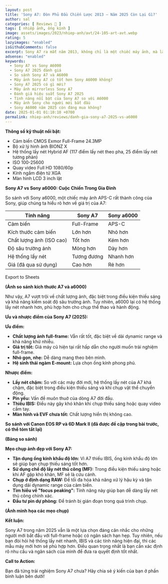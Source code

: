 ```yaml
---
layout: post
title: 'Sony A7: Đòn Phủ Đầu Chiến Lược 2013 – Năm 2025 Còn Lại Gì?'
author: sal
categories: [ Reviews 📝 ]
tags: [ nhiếp ảnh, ống kính ]
image: assets/images/2023/nhiep-anh/avt/24-105-art-avt.webp
rating: 5
lazyimages: "enabled"
isGithubComments: false
excerpt: Sony A7 ra mắt năm 2013, không chỉ là một chiếc máy ảnh, mà là một tuyên ngôn. Nó chứng minh rằng máy ảnh full-frame không nhất thiết phải to nặng như DSLR truyền thống. "Đòn phủ đầu" này đã đặt nền móng cho sự thống trị của Sony trong thị trường máy ảnh mirrorless full-frame sau này. Nhưng liệu đến năm 2025, "cựu vương" này còn giữ được vị thế? Chúng ta hãy cùng tìm hiểu.
adsense: "enabled"
keywords:
  - Sony A7 vs Sony A6000
  - Sony A7 2025 đánh giá
  - So sánh Sony A7 và A6000
  - Máy ảnh Sony A7 có tốt hơn Sony A6000 không?
  - Sony A7 2025 có gì mới?
  - Máy ảnh mirrorless Sony A7
  - Đánh giá hiệu suất Sony A7 2025
  - Tính năng nổi bật của Sony A7 so với A6000
  - Máy ảnh Sony cho người mới bắt đầu
  - Sony A6000 năm 2025 còn đáng mua không?
date: 2025-01-01 01:10:10 +0700
permalink: nhiep-anh/reviews/danh-gia-sony-a7-2025-vs-a6000
---
```


 **Thông số kỹ thuật nổi bật:**

*   Cảm biến CMOS Exmor Full-Frame 24.3MP
*   Bộ xử lý hình ảnh BIONZ X
*   Hệ thống lấy nét Hybrid AF (117 điểm lấy nét theo pha, 25 điểm lấy nét tương phản)
*   ISO 100-25600
*   Quay video Full HD 1080/60p
*   Kính ngắm điện tử XGA
*   Màn hình LCD 3 inch lật

**Sony A7 vs Sony a6000: Cuộc Chiến Trong Gia Đình**

So sánh với Sony a6000, một chiếc máy ảnh APS-C rất thành công của Sony, giúp chúng ta hiểu rõ hơn về giá trị của A7:

| Tính năng | Sony A7 | Sony a6000 |
| --- | --- | --- |
| Cảm biến | Full-Frame | APS-C |
| Kích thước cảm biến | Lớn hơn | Nhỏ hơn |
| Chất lượng ảnh (ISO cao) | Tốt hơn | Kém hơn |
| Độ sâu trường ảnh | Mỏng hơn | Dày hơn |
| Hệ thống lấy nét | Tương đương | Nhanh hơn |
| Giá (đã qua sử dụng) | Cao hơn | Rẻ hơn |

Export to Sheets

**(Ảnh so sánh kích thước A7 và a6000)**

Như vậy, A7 vượt trội về chất lượng ảnh, đặc biệt trong điều kiện thiếu sáng và khả năng kiểm soát độ sâu trường ảnh. Tuy nhiên, a6000 lại có hệ thống lấy nét nhanh hơn, phù hợp hơn cho chụp thể thao và hành động.

**Ưu và nhược điểm của Sony A7 (2025):**

**Ưu điểm:**

*   **Chất lượng ảnh full-frame:** Vẫn rất tốt, đặc biệt về dải dynamic range và khả năng khử nhiễu.
*   **Giá trị tốt:** Giá máy cũ hiện tại rất hấp dẫn cho người muốn trải nghiệm full-frame.
*   **Nhỏ gọn, nhẹ:** Dễ dàng mang theo bên mình.
*   **Hệ sinh thái ngàm E-mount:** Lựa chọn ống kính phong phú.

**Nhược điểm:**

*   **Lấy nét chậm:** So với các máy đời mới, hệ thống lấy nét của A7 khá chậm, đặc biệt trong điều kiện thiếu sáng và khi chụp vật thể chuyển động.
*   **Pin yếu:** Vấn đề muôn thuở của dòng A7 đời đầu.
*   **Thiếu IBIS:** Điều này gây khó khăn khi chụp thiếu sáng hoặc quay video cầm tay.
*   **Màn hình và EVF chưa tốt:** Chất lượng hiển thị không cao.

**So sánh với Canon EOS RP và 6D Mark II (đã được đề cập trong bài trước, có thể tóm tắt lại)**

**(Bảng so sánh)**

**Mẹo chụp ảnh đẹp với Sony A7:**

*   **Tận dụng ống kính khẩu độ lớn:** Vì A7 thiếu IBIS, ống kính khẩu độ lớn sẽ giúp bạn chụp thiếu sáng tốt hơn.
*   **Sử dụng chế độ lấy nét thủ công (MF):** Trong điều kiện thiếu sáng hoặc khi AF gặp khó khăn, MF sẽ là cứu cánh.
*   **Chụp ở định dạng RAW:** Để tối đa hóa khả năng xử lý hậu kỳ và tận dụng dải dynamic range của cảm biến.
*   **Tìm hiểu về "focus peaking":** Tính năng này giúp bạn dễ dàng lấy nét thủ công chính xác.
*   **Đầu tư pin dự phòng:** Để tránh bị gián đoạn trong quá trình chụp.

**(Ảnh minh họa các mẹo chụp)**

**Kết luận:**

Sony A7 trong năm 2025 vẫn là một lựa chọn đáng cân nhắc cho những người mới bắt đầu với full-frame hoặc có ngân sách hạn hẹp. Tuy nhiên, nếu bạn đòi hỏi hệ thống lấy nét nhanh, IBIS và các tính năng hiện đại, thì các mẫu máy mới hơn sẽ phù hợp hơn. Điều quan trọng nhất là bạn cần xác định rõ nhu cầu và ngân sách của mình để đưa ra quyết định tốt nhất.

**Call to Action:**

Bạn đã từng trải nghiệm Sony A7 chưa? Hãy chia sẻ ý kiến của bạn ở phần bình luận bên dưới!
